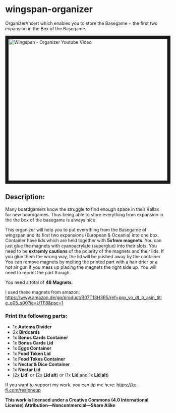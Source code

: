 # wingspan-organizer
Organizer/Insert which enables you to store the Basegame + the first two expansion in the Box of the Basegame.

<a href="https://www.youtube.com/watch?v=G7igH8ZZIRA" target="_blank"><img src="http://img.youtube.com/vi/G7igH8ZZIRA/0.jpg" 
alt="Wingspan - Organizer Youtube Video" width="600" height="450" border="10" /></a>

## Description:
Many boardgamers know the struggle to find enough space in their Kallax for new boardgames. Thus being able to store everything from expansion in the 
the box of the basegame is always nice.

This organizer will help you to put everything from the Basegame of wingspan and its first two expansions (European & Oceania) into one box. 
Container have lids which are held together with **5x1mm magnets**. You can just glue the magnets with cyanoacrylate (superglue) into their slots. You need to be **extremly cautions** of the polarity of the magnets and their lids. If you glue them the wrong way, the lid will be pushed away by the container. 
You can remove magnets by melting the printed part with a hair drier or a hot air gun if you mess up placing the magnets the right side up. You will need to reprint the part though.

You need a total of **48 Magnets**.

I used these magnets from amazon: https://www.amazon.de/gp/product/B07T13H3R5/ref=ppx_yo_dt_b_asin_title_o05_s00?ie=UTF8&psc=1

### Print the following parts:
- 1x **Automa Divider**
- 2x **Birdcards**
- 1x **Bonus Cards Container**
- 1x **Bonus Cards Lid**
- 1x **Eggs Container**
- 1x **Food Token Lid**
- 1x **Food Tokes Container**
- 1x **Nectar & Dice Container**
- 1x **Nectar Lid**
- (2x **Lid**) or (2x **Lid alt**) or (1x **Lid** and 1x **Lid alt**)

If you want to support my work, you can tip me here: https://ko-fi.com/realoneup

**This work is licensed under a
Creative Commons (4.0 International License)
Attribution—Noncommercial—Share Alike**

